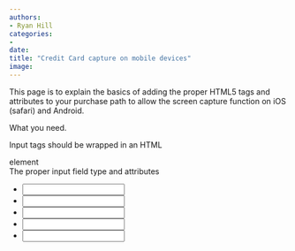 ```yaml
---
authors:
- Ryan Hill
categories:
- 
date: 
title: "Credit Card capture on mobile devices"
image: 
---
```


This page is to explain the basics of adding the proper HTML5 tags and attributes to your purchase path to allow the screen capture function on iOS (safari) and Android.

What you need.

Input tags should be wrapped in an HTML <form> element  
 The proper input field type and attributes

- <input type=”text” id=”ccName” name=”name” autocomplete=”cc-name” x-autocompletetype=”cc-full-name”>
- <input type=”text” inputmode=”numeric” autocomplete=”cc-number” x-autocompletetype=”cc-number” name=”cardnumber” id=”cardNumber”>
- <input type=”text” inputmode=”numeric” autocomplete=”cc-exp-month” x-autocompletetype=”cc-exp-month” maxlength=”2″ name=”ccmonth” id=”cardExpirationMonth”>
- <input type=”text” inputmode=”numeric” autocomplete=”cc-exp-year” x-autocompletetype=”cc-exp-year” maxlength=”4″ name=”ccyear” id=”cardExpirationYear”>
- <input type=”text” inputmode=”numeric” maxlength=”4″ autocomplete=”cc-csc” x-autocompletetype=”cc-csc” name=”cvc” id=”cvc”>
